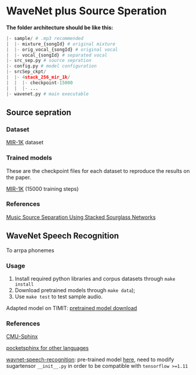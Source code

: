 # WaveNet plus Source Speration

**The folder architecture should be like this:**

```python
|- sample/ # .mp3 recommended
|  |- mixture_{songId} # original mixture
|  |- orig_vocal_{songId} # original vocal
|  |- vocal_{songId} # separated vocal
|- src_sep.py # source sepration
|- config.py # model configuration
|- srcSep_ckpt/
|  |- 4stack_256_mir_1k/
|  |  |- checkpoint-15000
|  |  |- ...
|- wavenet.py # main executable
```

## Source sepration

### Dataset

[MIR-1K](https://sites.google.com/site/unvoicedsoundseparation/mir-1k) dataset

### Trained models

These are the checkpoint files for each dataset to reproduce the results on the paper.

[MIR-1K](https://www.dropbox.com/s/6759yx0zqer316f/mir_1k_checkpoints.zip?dl=0) (15000 training steps)

### References

[Music Source Separation Using Stacked Sourglass Networks](https://www.dropbox.com/s/w17nb9oqe7q5b8p/ISMIR18-sourceSep.pdf?dl=0)



## WaveNet Speech Recognition

To arrpa phonemes

### Usage

1. Install required python libraries and corpus datasets through `make install`
2. Download pretrained models through  ``make data``);
3. Use ``make test`` to test sample audio.


Adapted model on TIMIT: [pretrained model download](https://drive.google.com/uc?export=download&id=1Df_wwFBfjM4gAmQO-Iv_himz7JoV3OQy)

### References

[CMU-Sphinx](https://github.com/cmusphinx)

[pocketsphinx for other languages](http://depado.markdownblog.com/2015-05-13-tutorial-on-pocketsphinx-with-python-3-4)

[wavnet-speech-recognition](https://github.com/buriburisuri/speech-to-text-wavenet): pre-trained model [here](https://drive.google.com/uc?export=download&id=0B3ILZKxzcrUyVWwtT25FemZEZ1k), need to modify sugartensor `__init__.py` in order to be compatible with `tensorflow >=1.11`





